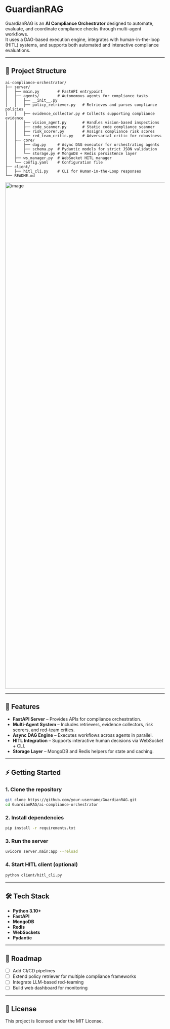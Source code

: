 # GuardianRAG

GuardianRAG is an **AI Compliance Orchestrator** designed to automate, evaluate, and coordinate compliance checks through multi-agent workflows.  
It uses a DAG-based execution engine, integrates with human-in-the-loop (HITL) systems, and supports both automated and interactive compliance evaluations.

---

## 📂 Project Structure

```
ai-compliance-orchestrator/
├── server/
│   ├── main.py        # FastAPI entrypoint
│   ├── agents/        # Autonomous agents for compliance tasks
│   │   ├── __init__.py
│   │   ├── policy_retriever.py   # Retrieves and parses compliance policies
│   │   ├── evidence_collector.py # Collects supporting compliance evidence
│   │   ├── vision_agent.py       # Handles vision-based inspections
│   │   ├── code_scanner.py       # Static code compliance scanner
│   │   ├── risk_scorer.py        # Assigns compliance risk scores
│   │   └── red_team_critic.py    # Adversarial critic for robustness
│   ├── core/
│   │   ├── dag.py     # Async DAG executor for orchestrating agents
│   │   ├── schema.py  # Pydantic models for strict JSON validation
│   │   └── storage.py # MongoDB + Redis persistence layer
│   ├── ws_manager.py  # WebSocket HITL manager
│   └── config.yaml    # Configuration file
├── client/
│   ├── hitl_cli.py    # CLI for Human-in-the-Loop responses
└── README.md
```
<img width="2400" height="1600" alt="image" src="https://github.com/user-attachments/assets/14127ab3-6bd1-4f70-9a0b-5e82d4de06c6" />

---

## 🚀 Features

- **FastAPI Server** – Provides APIs for compliance orchestration.  
- **Multi-Agent System** – Includes retrievers, evidence collectors, risk scorers, and red-team critics.  
- **Async DAG Engine** – Executes workflows across agents in parallel.  
- **HITL Integration** – Supports interactive human decisions via WebSocket + CLI.  
- **Storage Layer** – MongoDB and Redis helpers for state and caching.  

---

## ⚡ Getting Started

### 1. Clone the repository
```bash
git clone https://github.com/your-username/GuardianRAG.git
cd GuardianRAG/ai-compliance-orchestrator
```

### 2. Install dependencies
```bash
pip install -r requirements.txt
```

### 3. Run the server
```bash
uvicorn server.main:app --reload
```

### 4. Start HITL client (optional)
```bash
python client/hitl_cli.py
```

---

## 🛠️ Tech Stack

- **Python 3.10+**
- **FastAPI**
- **MongoDB**
- **Redis**
- **WebSockets**
- **Pydantic**

---

## 📌 Roadmap

- [ ] Add CI/CD pipelines  
- [ ] Extend policy retriever for multiple compliance frameworks  
- [ ] Integrate LLM-based red-teaming  
- [ ] Build web dashboard for monitoring  

---

## 📄 License

This project is licensed under the MIT License.
